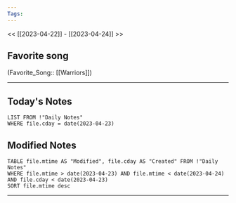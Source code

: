 ```yaml
---
Tags:
---
```

<< [[2023-04-22]] - [[2023-04-24]] >>
## Favorite song
(Favorite_Song:: [[Warriors]])

___
## Today's Notes
```dataview
LIST FROM !"Daily Notes"
WHERE file.cday = date(2023-04-23)
```
## Modified Notes
```dataview
TABLE file.mtime AS "Modified", file.cday AS "Created" FROM !"Daily Notes" 
WHERE file.mtime > date(2023-04-23) AND file.mtime < date(2023-04-24) AND file.cday < date(2023-04-23)
SORT file.mtime desc
```
___
